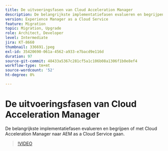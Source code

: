 ```yaml
---
title: De uitvoeringsfasen van Cloud Acceleration Manager
description: De belangrijkste implementatiefasen evalueren en begrijpen of met Cloud Acceleration Manager naar AEM as a Cloud Service gaan.
version: Experience Manager as a Cloud Service
feature: Migration
topic: Migration, Upgrade
role: Architect, Developer
level: Intermediate
jira: KT-8660
thumbnail: 336691.jpeg
exl-id: 35420690-061a-4562-a933-e7bacd9e116d
duration: 97
source-git-commit: 48433a5367c281cf5a1c106b08a1306f1b0e8ef4
workflow-type: tm+mt
source-wordcount: '52'
ht-degree: 0%

---
```


# De uitvoeringsfasen van Cloud Acceleration Manager

De belangrijkste implementatiefasen evalueren en begrijpen of met Cloud Acceleration Manager naar AEM as a Cloud Service gaan.

>[!VIDEO](https://video.tv.adobe.com/v/336691?quality=12&learn=on)
